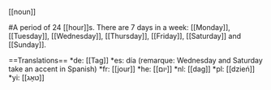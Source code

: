 [[noun]]

#A period of 24 [[hour]]s. There are 7 days in a week: [[Monday]], [[Tuesday]], [[Wednesday]], [[Thursday]], [[Friday]], [[Saturday]] and [[Sunday]].

==Translations==
*de: [[Tag]]
*es: día (remarque: Wednesday and Saturday take an accent in Spanish)
*fr: [[jour]]
*he: [[יום]]
*nl: [[dag]]
*pl: [[dzień]]
*yi: [[טאָג]]